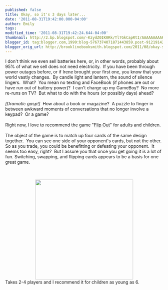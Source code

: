 ```yaml
---
published: false
title: Okay, so it's 3 days later...
date: '2011-08-31T19:42:00.000-04:00'
author: Emily
tags: 
modified_time: '2011-08-31T19:42:24.644-04:00'
thumbnail: http://2.bp.blogspot.com/-KzydZ0IK0Rk/Tl7GkCapRtI/AAAAAAAAARE/hkj1qp4FRKE/s72-c/flipout-600.jpg
blogger_id: tag:blogger.com,1999:blog-5767374071871443859.post-9121914212373029296
blogger_orig_url: http://brooklinebooksmith.blogspot.com/2011/08/okay-so-its-3-days-later.html
---
```


I don't think we even sell batteries here, or, in other words, probably about 95% of what we sell does not need electricity.&nbsp; If you have been through power outages before, or if Irene brought your first one, you know that your world vastly changes.&nbsp; By candle light and lantern, the sound of silence lingers.&nbsp; What?&nbsp; You mean no texting and FaceBook (if phones&nbsp;are out or have&nbsp;run out of battery power)?&nbsp; I can't charge up my GameBoy?&nbsp; No more re-runs on TV?&nbsp; But what to do with the hours (or possibly days) ahead?<br /><br /><em>[Dramatic gasp!]</em>&nbsp; How about a book or magazine?&nbsp; A puzzle to finger in between awkward moments of conversations that no longer involve a keypad?&nbsp; Or a game?<br /><br />Right now, I love to recommend the game "<a href="http://www.gamewright.com/gamewright/index.php?section=games&amp;page=game&amp;show=255">Flip Out</a>" for adults and&nbsp;children.<br /><br />The object of the game is to match up four cards of the same design together.&nbsp; You can see one side of your opponent's cards, but not the other.&nbsp; So as you trade, you could be benefitting or defeating your opponent.&nbsp; It seems too easy, right?&nbsp; But I assure you that once you get going it is a lot of fun. Switching, swapping, and flipping cards appears to be&nbsp;a basis for&nbsp;one great game.<br /><br /><br /><div class="separator" style="clear: both; text-align: center;"><a href="http://2.bp.blogspot.com/-KzydZ0IK0Rk/Tl7GkCapRtI/AAAAAAAAARE/hkj1qp4FRKE/s1600/flipout-600.jpg" imageanchor="1" style="margin-left: 1em; margin-right: 1em;"><img border="0" height="320" src="http://2.bp.blogspot.com/-KzydZ0IK0Rk/Tl7GkCapRtI/AAAAAAAAARE/hkj1qp4FRKE/s320/flipout-600.jpg" width="313" xaa="true" /></a></div>Takes 2-4 players and I recommend it for children as young as 6.<br />